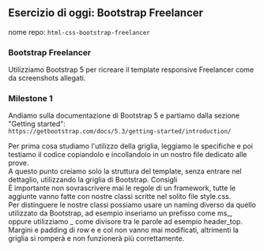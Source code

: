 ## Esercizio di oggi: Bootstrap Freelancer

nome repo: `html-css-bootstrap-freelancer`

### Bootstrap Freelancer
Utilizziamo Bootstrap 5 per ricreare il template responsive Freelancer come da screenshots allegati.  

### Milestone 1
Andiamo sulla documentazione di Bootstrap 5 e partiamo dalla sezione "Getting started":  
`https://getbootstrap.com/docs/5.3/getting-started/introduction/`

Per prima cosa studiamo l'utilizzo della griglia, leggiamo le specifiche e poi testiamo il codice copiandolo e incollandolo in un nostro file dedicato alle prove.  
A questo punto creiamo solo la struttura del template, senza entrare nel dettaglio, utilizzando la griglia di Bootstrap.
Consigli  
È importante non sovrascrivere mai le regole di un framework, tutte le aggiunte vanno fatte con nostre classi scritte nel solito file style.css.  
Per distinguere le nostre classi possiamo usare un naming diverso da quello utilizzato da Bootstrap, ad esempio inseriamo un prefisso come ms_, oppure utilizziamo _ come divisore tra le parole ad esempio header_top.  
Margini e padding di row e e col non vanno mai modificati, altrimenti la griglia si romperà e non funzionerà più correttamente.